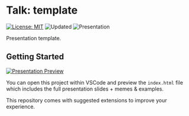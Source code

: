 # Talk: template

[![License: MIT](https://img.shields.io/badge/License-MIT-brightgreen.svg)](https://opensource.org/licenses/MIT)
![Updated](https://img.shields.io/github/last-commit/thushan/talk-template)
![Presentation](https://img.shields.io/badge/Version-v2025.08-blue)

Presentation template.

## Getting Started

[![Presentation Preview](https://img.shields.io/badge/View-Presentation%20Online-informational?style=for-the-badge)](https://thushan.github.io/workshop-agentic-ai)

You can open this project within VSCode and preview the `index.html` file which includes the full presentation slides + memes & examples.

This repository comes with suggested extensions to improve your experience.
